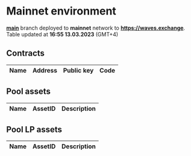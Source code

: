 # Mainnet environment
[**main**](https://github.com/waves-exchange/contracts/tree/main) branch deployed to **mainnet** network to **https://waves.exchange**. Table updated at **16:55 13.03.2023** (GMT+4)

## Contracts
| Name | Address | Public key | Code |
|------|---------|------------|------|

## Pool assets
| Name | AssetID | Description |
|------|---------|-------------|

## Pool LP assets
| Name | AssetID | Description |
|------|---------|-------------|
